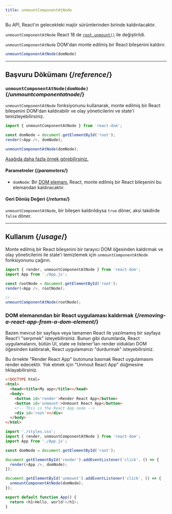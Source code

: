 ```yaml
---
title: unmountComponentAtNode
---
```


<Deprecated>

Bu API, React'ın gelecekteki majör sürümlerinden birinde kaldırılacaktır.

`unmountComponentAtNode` React 18 de [`root.unmount()`](/reference/react-dom/client/createRoot#root-unmount) ile değiştirildi.

</Deprecated>

<Intro>

`unmountComponentAtNode` DOM'dan monte edilmiş bir React bileşenini kaldırır.

```js
unmountComponentAtNode(domNode)
```

</Intro>

<InlineToc />

---

## Başvuru Dökümanı {/*reference*/}

### `unmountComponentAtNode(domNode)` {/*unmountcomponentatnode*/}

`unmountComponentAtNode` fonksiyonunu kullanarak, monte edilmiş bir React bileşenini DOM'dan kaldırabilir ve olay yöneticilerini ve state'i temizleyebilirsiniz.

```js
import { unmountComponentAtNode } from 'react-dom';

const domNode = document.getElementById('root');
render(<App />, domNode);

unmountComponentAtNode(domNode);
```

[Aşağıda daha fazla örnek görebilirsiniz.](#usage)

#### Parametreler {/*parameters*/}

* `domNode`: Bir [DOM elemanı.](https://developer.mozilla.org/en-US/docs/Web/API/Element) React, monte edilmiş bir React bileşenini bu elemandan kaldıracaktır.

#### Geri Dönüş Değeri {/*returns*/}

`unmountComponentAtNode`, bir bileşen kaldırıldıysa `true` döner, aksi takdirde `false` döner.

---

## Kullanım {/*usage*/}

<CodeStep step={1}>Monte edilmiş bir React bileşenini</CodeStep> bir <CodeStep step={2}>tarayıcı DOM öğesinden</CodeStep> kaldırmak ve olay yöneticilerini ile state'i temizlemek için `unmountComponentAtNode` fonksiyonunu çağırın.

```js [[1, 5, "<App />"], [2, 5, "rootNode"], [2, 8, "rootNode"]]
import { render, unmountComponentAtNode } from 'react-dom';
import App from './App.js';

const rootNode = document.getElementById('root');
render(<App />, rootNode);

// ...
unmountComponentAtNode(rootNode);
```

### DOM elemanından bir React uygulaması kaldırmak {/*removing-a-react-app-from-a-dom-element*/}

Bazen mevcut bir sayfaya veya tamamen React ile yazılmamış bir sayfaya React'i "serpmek" isteyebilirsiniz. Bunun gibi durumlarda, React uygulamalarını, bütün UI, state ve listener'ları render oldukları DOM öğesinden kaldırarak, React uygulamanızı "durdurmak" isteyebilirsiniz.

Bu örnekte "Render React App" butonuna basmak React uygulamasını render edecektir. Yok etmek için "Unmout React App" düğmesine tıklayabilirsiniz.

<Sandpack>

```html index.html
<!DOCTYPE html>
<html>
  <head><title>My app</title></head>
  <body>
    <button id='render'>Render React App</button>
    <button id='unmount'>Unmount React App</button>
    <!-- This is the React App node -->
    <div id='root'></div>
  </body>
</html>
```

```js src/index.js active
import './styles.css';
import { render, unmountComponentAtNode } from 'react-dom';
import App from './App.js';

const domNode = document.getElementById('root');

document.getElementById('render').addEventListener('click', () => {
  render(<App />, domNode);
});

document.getElementById('unmount').addEventListener('click', () => {
  unmountComponentAtNode(domNode);
});
```

```js src/App.js
export default function App() {
  return <h1>Hello, world!</h1>;
}
```

</Sandpack>
